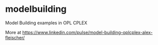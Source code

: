 # modelbuilding
Model Building examples in OPL CPLEX

More at https://www.linkedin.com/pulse/model-building-oplcplex-alex-fleischer/
